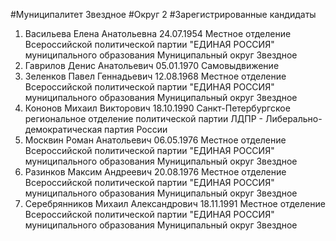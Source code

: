 #Муниципалитет
Звездное
#Округ
2
#Зарегистрированные кандидаты
1. Васильева Елена Анатольевна 24.07.1954
Местное отделение Всероссийской политической партии "ЕДИНАЯ РОССИЯ" муниципального образования Муниципальный округ Звездное
2. Гаврилов Денис Анатольевич 05.01.1970
Самовыдвижение
3. Зеленков Павел Геннадьевич 12.08.1968
Местное отделение Всероссийской политической партии "ЕДИНАЯ РОССИЯ" муниципального образования Муниципальный округ Звездное
4. Кононов Михаил Викторович 18.10.1990
Санкт-Петербургское региональное отделение политической партии ЛДПР - Либерально-демократическая партия России
5. Москвин Роман Анатольевич 06.05.1976
Местное отделение Всероссийской политической партии "ЕДИНАЯ РОССИЯ" муниципального образования Муниципальный округ Звездное
6. Разинков Максим Андреевич 20.08.1976
Местное отделение Всероссийской политической партии "ЕДИНАЯ РОССИЯ" муниципального образования Муниципальный округ Звездное
7. Серебрянников Михаил Александрович 18.11.1991
Местное отделение Всероссийской политической партии "ЕДИНАЯ РОССИЯ" муниципального образования Муниципальный округ Звездное
